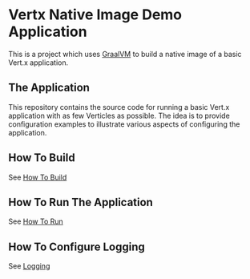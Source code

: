 # Vertx Native Image Demo Application

This is a project which uses [GraalVM](https://www.graalvm.org/) to build a native image of a basic Vert.x application.

## The Application

This repository contains the source code for running a basic Vert.x application with as few Verticles as possible.
The idea is to provide configuration examples to illustrate various aspects of configuring the application.


## How To Build

See [How To Build](./docs/build.md)

## How To Run The Application

See [How To Run](./docs/execution.md)

## How To Configure Logging

See [Logging](./docs/logging.md)


<br>
